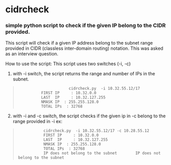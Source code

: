 
# cidrcheck
### simple python script to check if the given IP belong to the CIDR provided.

This script will check if a given IP address belong to the subnet range provided in CIDR (classless inter-domain routing) notation. This was asked as an interview question.

How to use the script:
  This script uses two switches (-i, -c)
  1. with -i switch, the script returns the range and number of IPs in the subnet.

>    		                cidrcheck.py  -i 10.32.55.12/17
> 				FIRST IP     : 10.32.0.0
> 				LAST  IP     : 10.32.127.255
> 				NMASK IP  : 255.255.128.0
> 				TOTAL IPs  : 32768

  2. with -i and -c switch, the script checks if the given ip in -c belong to the range provided in -i
      ex:

> 				 cidrcheck.py  -i 10.32.55.12/17 -c 10.28.55.12
> 				 FIRST IP     : 10.32.0.0
> 				 LAST  IP     : 10.32.127.255
> 				 NMASK IP  : 255.255.128.0
> 				 TOTAL IPs  : 32768
> 				 IP does not belong to the subnet        IP does not belong to the subnet

				 
